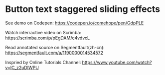# Button text staggered sliding effects

See demo on Codepen: https://codepen.io/comehope/pen/GdpPLE

Watch interractive video on Scrimba: https://scrimba.com/p/pEgDAM/c4vdvcL

Read annotated source on Segmentfault(zh-cn): https://segmentfault.com/a/1190000014534572

Inspried by Online Tutorials Channel: https://www.youtube.com/watch?v=lC_z2uDIWPU